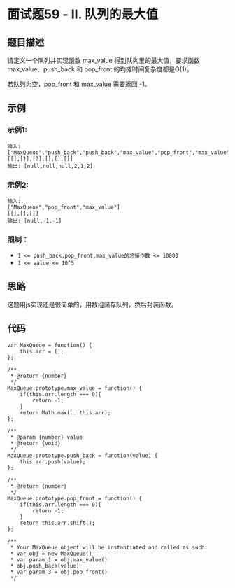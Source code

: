 # 面试题59 - II. 队列的最大值

## 题目描述

请定义一个队列并实现函数 max_value 得到队列里的最大值，要求函数max_value、push_back 和 pop_front 的均摊时间复杂度都是O(1)。

若队列为空，pop_front 和 max_value 需要返回 -1。

## 示例

### 示例1:

```
输入: 
["MaxQueue","push_back","push_back","max_value","pop_front","max_value"]
[[],[1],[2],[],[],[]]
输出: [null,null,null,2,1,2]
```

### 示例2:

```
输入: 
["MaxQueue","pop_front","max_value"]
[[],[],[]]
输出: [null,-1,-1]
```

### 限制：

- `1 <= push_back,pop_front,max_value的总操作数 <= 10000`
- `1 <= value <= 10^5`

## 思路

这题用js实现还是很简单的，用数组储存队列，然后封装函数。

## 代码

```
var MaxQueue = function() {
    this.arr = [];
};

/**
 * @return {number}
 */
MaxQueue.prototype.max_value = function() {
    if(this.arr.length === 0){
        return -1;
    }
    return Math.max(...this.arr);
};

/** 
 * @param {number} value
 * @return {void}
 */
MaxQueue.prototype.push_back = function(value) {
    this.arr.push(value);
};

/**
 * @return {number}
 */
MaxQueue.prototype.pop_front = function() {
    if(this.arr.length === 0){
        return -1;
    }
    return this.arr.shift();
};

/**
 * Your MaxQueue object will be instantiated and called as such:
 * var obj = new MaxQueue()
 * var param_1 = obj.max_value()
 * obj.push_back(value)
 * var param_3 = obj.pop_front()
 */
```

